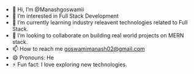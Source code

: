 - 👋 Hi, I’m @Manashgoswamii
- 👀 I’m interested in Full Stack Development
- 🌱 I’m currently learning industry releavent technologies related to Full Stack.
- 💞️ I’m looking to collaborate on building real world projects on MERN stack.
- 📫 How to reach me goswamimanash02@gmail.com
- 😄 Pronouns: He
- ⚡ Fun fact: I love exploring new technologies.

<!---
Manashgoswamii/Manashgoswamii is a ✨ special ✨ repository because its `README.md` (this file) appears on your GitHub profile.
You can click the Preview link to take a look at your changes.
--->
